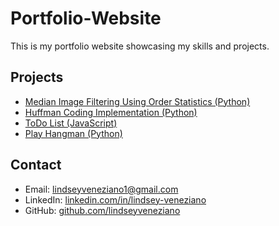 # Portfolio-Website

This is my portfolio website showcasing my skills and projects.

## Projects

- [Median Image Filtering Using Order Statistics (Python)](https://github.com/lindseyveneziano/median-image-filtering)
- [Huffman Coding Implementation (Python)](https://github.com/lindseyveneziano/huffman-coding)
- [ToDo List (JavaScript)](https://github.com/lindseyveneziano/ToDoList)
- [Play Hangman (Python)](https://github.com/lindseyveneziano/PlayHangman)

## Contact

- Email: [lindseyveneziano1@gmail.com](mailto:lindseyveneziano1@gmail.com)
- LinkedIn: [linkedin.com/in/lindsey-veneziano](https://www.linkedin.com/in/lindsey-veneziano)
- GitHub: [github.com/lindseyveneziano](https://github.com/lindseyveneziano)

